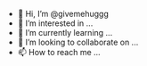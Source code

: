 - 👋 Hi, I’m @givemehuggg
- 👀 I’m interested in ...
- 🌱 I’m currently learning ...
- 💞️ I’m looking to collaborate on ...
- 📫 How to reach me ...

<!---
givemehuggg/givemehuggg is a ✨ special ✨ repository because its `README.md` (this file) appears on your GitHub profile.
You can click the Preview link to take a look at your changes.
--->
